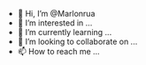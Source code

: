 - 👋 Hi, I’m @Marlonrua
- 👀 I’m interested in ...
- 🌱 I’m currently learning ...
- 💞️ I’m looking to collaborate on ...
- 📫 How to reach me ...

<!---
Marlonrua/Marlonrua is a ✨ special ✨ repository because its `README.md` (this file) appears on your GitHub profile.
You can click the Preview link to take a look at your changes.
--->
